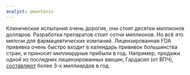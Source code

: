 ```yaml
---
analyst: amantonio
---
```


Клинические испытания очень дорогие, они стоят десятки миллионов долларов. Разработка препаратов стоит сотни миллионов. Но всё это мелочи для фармацевтических компаний. Лицензированная FDA прививка очень быстро входит в календарь прививок большинства стран, и приносит миллиардные прибыли в год. Например, продажи одной из последних лицензированных вакцин, Гардасил (от ВПЧ), [составляют](https://www.bloomberg.com/news/articles/2016-10-25/merck-beats-estimates-as-sales-of-gardasil-vaccine-surge) более 3-х миллиардов в год.
